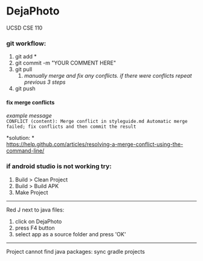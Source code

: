 # DejaPhoto
UCSD CSE 110


### git workflow:
1. git add * </br>
1. git commit -m "YOUR COMMENT HERE" </br>
1. git pull </br>
     1. *manually merge and fix any conflicts. if there were conflicts repeat previous 3 steps* </br>
1. git push

#### fix merge conflicts
*example message* </br>
`CONFLICT (content): Merge conflict in styleguide.md
Automatic merge failed; fix conflicts and then commit the result `

*solution: *</br>
https://help.github.com/articles/resolving-a-merge-conflict-using-the-command-line/


### if android studio is not working try:
1. Build > Clean Project
1. Build > Build APK
1. Make Project

------------

 Red J next to java files:
1. click on DejaPhoto
1. press F4 button
1. select app as a source folder and press 'OK'

-------------

 Project cannot find java packages: sync gradle projects
